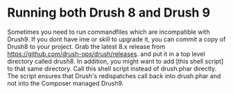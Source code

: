 Running both Drush 8 and Drush 9
==========================
Sometimes you need to run commandfiles which are incompatible with Drush9. If you dont have ime or skill to upgrade it, you can commit a copy of Drush8 to your project. Grab the latest 8.x release from https://github.com/drush-ops/drush/releases. and put it in a top level directory called drush8. In addition, you might want to add [this shell script] to that same directory. Call this shell script instead of drush.phar directly. The script ensures that Drush's redispatches call back into drush.phar and not into the Composer managed Drush9.